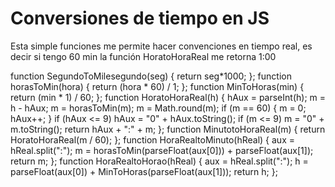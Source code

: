 Conversiones de tiempo en JS
======

Esta simple funciones me permite hacer convenciones en tiempo real, es decir si tengo 60 min la función HoratoHoraReal me retorna 1:00

function SegundoToMilesegundo(seg) {
    return seg*1000;
};
function horasToMin(hora) {
    return (hora * 60) / 1;
};
function MinToHoras(min) {
    return (min * 1) / 60;
};
function HoratoHoraReal(h) {
    hAux = parseInt(h);
    m = h - hAux;
    m = horasToMin(m);
    m = Math.round(m);
    if (m == 60) {
        m = 0;
        hAux++;
    }
    if (hAux <= 9)
        hAux = "0" + hAux.toString();
    if (m <= 9)
        m = "0" + m.toString();
    return hAux + ":" + m;
};
function MinutotoHoraReal(m) {
    return HoratoHoraReal(m / 60);
};
function HoraRealtoMinuto(hReal) {
    aux = hReal.split(":");
    m = horasToMin(parseFloat(aux[0])) + parseFloat(aux[1]);
    return m;
};
function HoraRealtoHorao(hReal) {
    aux = hReal.split(":");
    h = parseFloat(aux[0]) + MinToHoras(parseFloat(aux[1]));
    return h;
};
